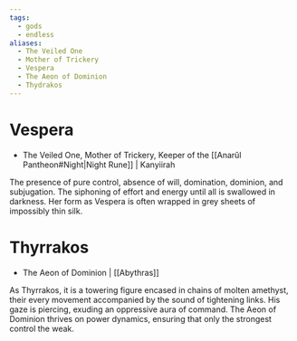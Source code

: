```yaml
---
tags:
  - gods
  - endless
aliases:
  - The Veiled One
  - Mother of Trickery
  - Vespera
  - The Aeon of Dominion
  - Thydrakos
---
```

# Vespera
- The Veiled One, Mother of Trickery, Keeper of the [[Anarûl Pantheon#Night|Night Rune]] | Kanyiirah

The presence of pure control, absence of will, domination, dominion, and subjugation. The siphoning of effort and energy until all is swallowed in darkness. Her form as Vespera is often wrapped in grey sheets of impossibly thin silk.
  

# Thyrrakos
- The Aeon of Dominion | [[Abythras]]

As Thyrrakos, it is a towering figure encased in chains of molten amethyst, their every movement accompanied by the sound of tightening links. His gaze is piercing, exuding an oppressive aura of command. The Aeon of Dominion thrives on power dynamics, ensuring that only the strongest control the weak.